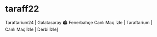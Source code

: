 # taraff22
Taraftarium24  | Galatasaray 🏟 Fenerbahçe Canlı Maç İzle | Taraftarium | Canlı Maç İzle | Derbi İzle]
